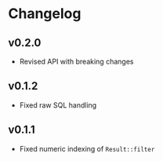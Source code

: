 # Changelog

## v0.2.0

- Revised API with breaking changes

## v0.1.2

- Fixed raw SQL handling

## v0.1.1

- Fixed numeric indexing of `Result::filter`
